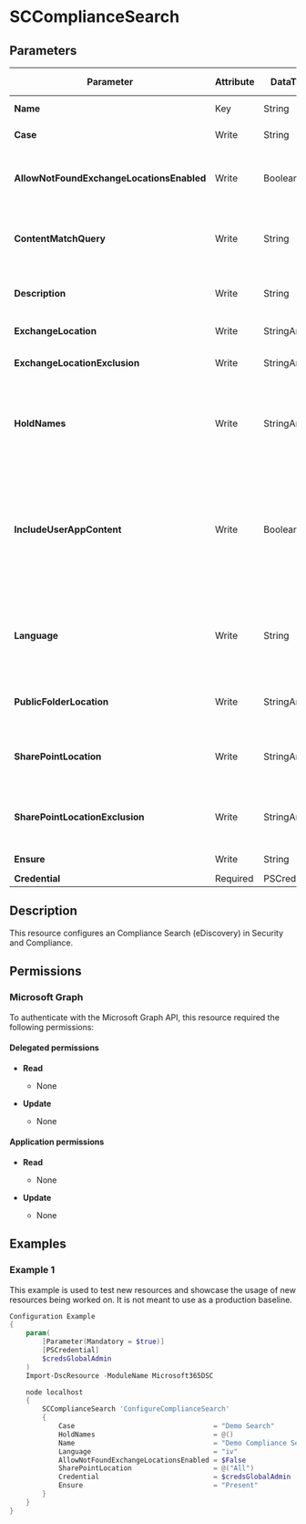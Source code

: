 ﻿# SCComplianceSearch

## Parameters

| Parameter | Attribute | DataType | Description | Allowed Values |
| --- | --- | --- | --- | --- |
| **Name** | Key | String | The Name parameter specifies the unique name of the complaiance tag. | |
| **Case** | Write | String | Compliance Case (eDiscovery) that this Search is associated with | |
| **AllowNotFoundExchangeLocationsEnabled** | Write | Boolean | The AllowNotFoundExchangeLocationsEnabled parameter specifies whether to include mailboxes other than regular user mailboxes in the compliance search. | |
| **ContentMatchQuery** | Write | String | The ContentMatchQuery parameter specifies a content search filter. This parameter uses a text search string or a query that's formatted by using the Keyword Query Language (KQL). | |
| **Description** | Write | String | The Description parameter specifies an optional description for the compliance search. If the value contains spaces, enclose the value in quotation marks. | |
| **ExchangeLocation** | Write | StringArray[] | The ExchangeLocation parameter specifies the mailboxes to include. | |
| **ExchangeLocationExclusion** | Write | StringArray[] | This parameter specifies the mailboxes to exclude when you use the value All for the ExchangeLocation parameter. | |
| **HoldNames** | Write | StringArray[] | The HoldNames parameter specifies that the content locations that have been placed on hold in the specified eDiscovery case will be searched. You use the value All for this parameter. You also need to specify the name of an eDiscovery case by using the Case parameter. | |
| **IncludeUserAppContent** | Write | Boolean | The IncludeUserAppContent parameter specifies that you want to search the cloud-based storage location for users who don't have a regular Office 365 user account in your organization. These types of users include users without an Exchange Online license who use Office applications, Office 365 guest users, and on-premises users whose identity is synchronized with your Office 365 organization. | |
| **Language** | Write | String | The Language parameter specifies the language for the compliance search. Valid input for this parameter is a supported culture code value from the Microsoft .NET Framework CultureInfo class. For example, da-DK for Danish or ja-JP for Japanese. | |
| **PublicFolderLocation** | Write | StringArray[] | The PublicFolderLocation parameter specifies that you want to include all public folders in the search. You use the value All for this parameter. | |
| **SharePointLocation** | Write | StringArray[] | The SharePointLocation parameter specifies the SharePoint Online sites to include. You identify the site by its URL value, or you can use the value All to include all sites. | |
| **SharePointLocationExclusion** | Write | StringArray[] | This parameter specifies the SharePoint Online sites to exclude when you use the value All for the SharePointLocation parameter. You identify the site by its URL value. | |
| **Ensure** | Write | String | Specify if this search should exist or not. | `Present`, `Absent` |
| **Credential** | Required | PSCredential | Credentials of the Global Admin Account | |

## Description

This resource configures an Compliance Search (eDiscovery) in Security and Compliance.

## Permissions

### Microsoft Graph

To authenticate with the Microsoft Graph API, this resource required the following permissions:

#### Delegated permissions

- **Read**

    - None

- **Update**

    - None

#### Application permissions

- **Read**

    - None

- **Update**

    - None

## Examples

### Example 1

This example is used to test new resources and showcase the usage of new resources being worked on.
It is not meant to use as a production baseline.

```powershell
Configuration Example
{
    param(
        [Parameter(Mandatory = $true)]
        [PSCredential]
        $credsGlobalAdmin
    )
    Import-DscResource -ModuleName Microsoft365DSC

    node localhost
    {
        SCComplianceSearch 'ConfigureComplianceSearch'
        {
            Case                                  = "Demo Search"
            HoldNames                             = @()
            Name                                  = "Demo Compliance Search"
            Language                              = "iv"
            AllowNotFoundExchangeLocationsEnabled = $False
            SharePointLocation                    = @("All")
            Credential                            = $credsGlobalAdmin
            Ensure                                = "Present"
        }
    }
}
```

